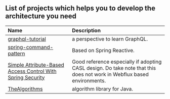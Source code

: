 ## List of projects which helps you to develop the architecture you need

| Name | Description |
| :--- | :--- |
| [graphql-tutorial](https://www.howtographql.com/) | a perspective to learn GraphQL. |
| [spring-command-pattern](https://github.com/khannedy/spring-command-pattern) | Based on Spring Reactive. |
| [Simple Attribute-Based Access Control With Spring Security](https://dzone.com/articles/simple-attribute-based-access-control-with-spring) | Good reference especially if adopting CASL design. Do take note that this does not work in Webflux based environments. |
| [TheAlgorithms](https://github.com/TheAlgorithms/Java) | algorithm library for Java. |

